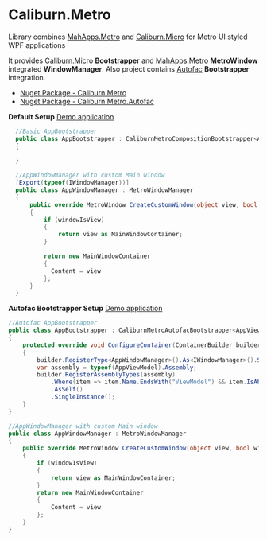 Caliburn.Metro
==============


Library combines [MahApps.Metro](http://mahapps.com/MahApps.Metro/) and [Caliburn.Micro](http://caliburnmicro.codeplex.com/) for Metro UI styled WPF applications 

It provides [Caliburn.Micro](http://caliburnmicro.codeplex.com/) **Bootstrapper** and [MahApps.Metro](http://mahapps.com/MahApps.Metro/) **MetroWindow** integrated  **WindowManager**. Also project contains [Autofac](http://code.google.com/p/autofac/) **Bootstrapper** integration. 


* [Nuget Package - Caliburn.Metro](https://nuget.org/packages/Caliburn.Metro)
* [Nuget Package - Caliburn.Metro.Autofac](https://nuget.org/packages/Caliburn.Metro.Autofac)

**Default Setup**
[Demo application](https://github.com/ziyasal/Caliburn.Metro/tree/master/Caliburn.Metro.Sample)
```csharp
  //Basic AppBootstrapper
  public class AppBootstrapper : CaliburnMetroCompositionBootstrapper<AppViewModel>
  {

  }
    
  //AppWindowManager with custom Main window
  [Export(typeof(IWindowManager))]
  public class AppWindowManager : MetroWindowManager
  {
      public override MetroWindow CreateCustomWindow(object view, bool windowIsView)
      {
          if (windowIsView)
          {
              return view as MainWindowContainer;
          }

          return new MainWindowContainer
          {
            Content = view
          };
      }
  }
```

**Autofac Bootstrapper Setup**
[Demo application](https://github.com/ziyasal/Caliburn.Metro/tree/master/Caliburn.Metro.Autofac.Sample)
```csharp
//Autofac AppBootstrapper
public class AppBootstrapper : CaliburnMetroAutofacBootstrapper<AppViewModel>
{
    protected override void ConfigureContainer(ContainerBuilder builder)
    {
        builder.RegisterType<AppWindowManager>().As<IWindowManager>().SingleInstance();
        var assembly = typeof(AppViewModel).Assembly;
        builder.RegisterAssemblyTypes(assembly)
            .Where(item => item.Name.EndsWith("ViewModel") && item.IsAbstract == false)
            .AsSelf()
            .SingleInstance();
    }
}

//AppWindowManager with custom Main window
public class AppWindowManager : MetroWindowManager
{
    public override MetroWindow CreateCustomWindow(object view, bool windowIsView)
    {
        if (windowIsView)
        {
            return view as MainWindowContainer;
        }
        return new MainWindowContainer
        {
            Content = view
        };
    }
}
```
